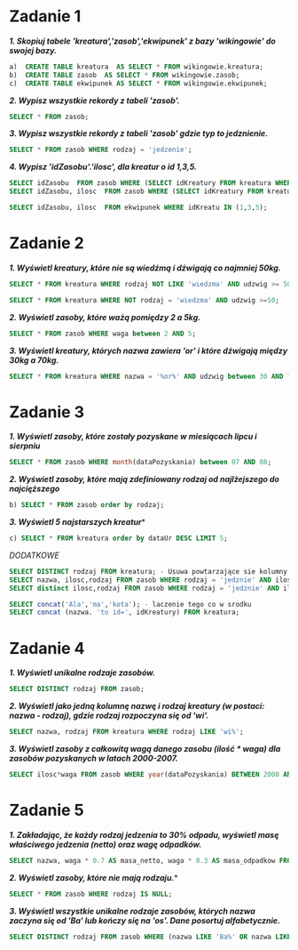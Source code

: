 # Zadanie 1

***1. Skopiuj tabele 'kreatura','zasob','ekwipunek' z bazy 'wikingowie' do swojej bazy.***

```sql
a)  CREATE TABLE kreatura  AS SELECT * FROM wikingowie.kreatura;
b)  CREATE TABLE zasob  AS SELECT * FROM wikingowie.zasob;
c)  CREATE TABLE ekwipunek AS SELECT * FROM wikingowie.ekwipunek;
```

***2. Wypisz wszystkie rekordy z tabeli 'zasob'.***

```sql
SELECT * FROM zasob;
```

***3. Wypisz wszystkie rekordy z tabeli 'zasob' gdzie typ to jedznienie.***

```sql
SELECT * FROM zasob WHERE rodzaj = 'jedzenie';
```

***4. Wypisz 'idZasobu'.'ilosc', dla kreatur o id 1,3,5.***

```sql
SELECT idZasobu  FROM zasob WHERE (SELECT idKreatury FROM kreatura WHERE idKreatury = 5);
SELECT idZasobu, ilosc  FROM zasob WHERE (SELECT idKreatury FROM kreatura WHERE idKreatury = 1);

SELECT idZasobu, ilosc  FROM ekwipunek WHERE idKreatu IN (1,3,5); 
```

# Zadanie 2 
***1. Wyświetl kreatury, które nie są wiedźmą i dźwigają co najmniej 50kg.*** 

```sql
SELECT * FROM kreatura WHERE rodzaj NOT LIKE 'wiedzma' AND udzwig >= 50;

SELECT * FROM kreatura WHERE NOT rodzaj = 'wiedzma' AND udzwig >=50;
```
***2. Wyświetl zasoby, które ważą pomiędzy 2 a 5kg.***

```sql
SELECT * FROM zasob WHERE waga between 2 AND 5;
```

***3. Wyświetl kreatury, których nazwa zawiera 'or' i które dźwigają między 30kg a 70kg.***

```sql
SELECT * FROM kreatura WHERE nazwa = '%or%' AND udzwig between 30 AND 70;
```

# Zadanie 3 

***1. Wyświetl zasoby, które zostały pozyskane w miesiącach lipcu i sierpniu***

```sql
SELECT * FROM zasob WHERE month(dataPozyskania) between 07 AND 08;
```

***2. Wyświetl zasoby, które mają zdefiniowany rodzaj od najlżejszego do najcięższego***

```sql
b) SELECT * FROM zasob order by rodzaj;
```

***3. Wyświetl 5 najstarszych kreatur****

```sql
c) SELECT * FROM kreatura order by dataUr DESC LIMIT 5;
```

*DODATKOWE*

```sql
SELECT DISTINCT rodzaj FROM kreatura; - Usuwa powtarzające sie kolumny, wiersze
SELECT nazwa, ilosc,rodzaj FROM zasob WHERE rodzaj = 'jedznie' AND ilosc = 1;
SELECT distinct ilosc,rodzaj FROM zasob WHERE rodzaj = 'jedznie' AND ilosc = 1; = usuwa dublikaty (wartosci powtarzajace sie itp)

SELECT concat('Ala','ma','kota'); - laczenie tego co w srodku
SELECT concat (nazwa. 'to id=', idKreatury) FROM kreatura;
```

# Zadanie 4
***1. Wyświetl unikalne rodzaje zasobów.***

```sql
SELECT DISTINCT rodzaj FROM zasob;
```

***2. Wyświetl jako jedną kolumnę nazwę i rodzaj kreatury (w postaci: nazwa - rodzaj), gdzie rodzaj rozpoczyna się od 'wi'.***

```sql
SELECT nazwa, rodzaj FROM kreatura WHERE rodzaj LIKE 'wi%';
```

***3. Wyświetl zasoby z całkowitą wagą danego zasobu (ilość * waga) dla zasobów pozyskanych w latach 2000-2007.***

```sql
SELECT ilosc*waga FROM zasob WHERE year(dataPozyskania) BETWEEN 2000 AND 2007;
```

# Zadanie 5

***1. Zakładając, że każdy rodzaj jedzenia to 30% odpadu, wyświetl masę właściwego jedzenia (netto) oraz wagę odpadków.***

```sql
SELECT nazwa, waga * 0.7 AS masa_netto, waga * 0.3 AS masa_odpadkow FROM zasob WHERE rodzaj = 'jedzenie';
```

***2. Wyświetl zasoby, które nie mają rodzaju.****

```sql
SELECT * FROM zasob WHERE rodzaj IS NULL;
```
***3. Wyświetl wszystkie unikalne rodzaje zasobów, których nazwa zaczyna się od 'Ba' lub kończy się na 'os'. Dane posortuj alfabetycznie.***

```sql
SELECT DISTINCT rodzaj FROM zasob WHERE (nazwa LIKE 'Ba%' OR nazwa LIKE '%os') AND rodzaj IS NOT NULL ORDER BY rodzaj;
```
